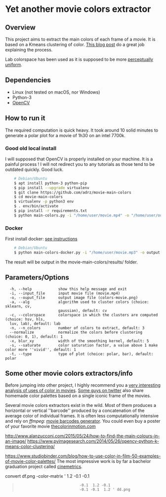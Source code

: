 # Yet another movie colors extractor

## Overview

This project aims to extract the main colors of each frame of a movie. It is based on a Kmeans
clustering of color. [This blog
post](http://www.alanzucconi.com/2015/05/24/how-to-find-the-main-colours-in-an-image/) do
a great job explaining the process.

Lab colorspace has been used as it is supposed to be more [perceptually uniform](https://en.wikipedia.org/wiki/Color_difference#Tolerance).

## Dependencies

* Linux (not tested on macOS, nor Windows)
* Python-3
* [OpenCV](https://opencv.org/)

## How to run it

The required computation is quick heavy. It took around 10 solid minutes to generate a
polar plot for a movie of 1h30 on an intel 7700k.

### Good old local install

I will supposed that OpenCV is properly installed on your machine. It is a painful
process ! I will not redirect you to any tutorials as those tend to be outdated
quickly. Good luck.

```bash
	# Debian/Ubuntu
	$ apt install python-3 python-pip
	$ pip install --upgrade virtualenv
	$ git clone https://github.com/adrz/movie-main-colors
	$ cd movie-main-colors
	$ virtualenv -p python3 env
	$ . env/bin/activate
	$ pip install -r requirements.txt
	$ python main-colors.py -i "/home/user/movie.mp4" -o "/home/user/output.png"
```

### Docker

First install docker: [see instructions](https://docs.docker.com/install/)

```bash
	# Debian/Ubuntu
	$ python main-colors-docker.py -i "/home/user/movie.mp3" -o output.png
```

The result will be output in the movie-main-colors/results/ folder.

## Parameters/Options

```
  -h, --help            show this help message and exit
  -i, --input_file      input movie file (movie.mp4)
  -o, --ouput_file      output image file (colors-movie.png)
  -a, --alg             algorithm used to cluster colors (choice: sklearn, cv,
                        gaussian), default: cv
  -c, --colorspace      colorspace in which the clusters are computed (choice: hsv, hls,
  luv, lab), default: lab
  -n, --n_colors        number of colors to extract, default: 3
  --normalize           normalize the colors before clustering (choice: 0, 1), default: 1
  -x, blur_xy           width of the smoothing kernel, default: 5
  -s, --saturate        color saturation factor, a value above 1 make color more ''vivid'', default: 1
  -t, --type            type of plot (choice: polar, bar), default: polar
```


## Some other movie colors extractors/info

Before jumping into other project, I highly recommend you a [very interesting analysis of
uses of color in movies](https://www.youtube.com/watch?v=tILIeNjbH1E). [Some guys on
twitter](https://twitter.com/CINEMAPALETTES) also share homemade color palettes based on a
single iconic frame of the movies.

Several movie colors extractors exist in the wild. Most of them produces a horizontal or
vertical ''barcode'' produced by a concatenation of the average color of individual
frames. It is often less computationally intensive and rely on *ffmpeg*: [movie barcodes
generator](https://github.com/timbennett/movie-barcodes/). You could even buy a poster of
your favorite movie [thecolorinmotion.com](https://thecolorsofmotion.com/films)


http://www.alanzucconi.com/2015/05/24/how-to-find-the-main-colours-in-an-image/
https://www.pyimagesearch.com/2014/05/26/opencv-python-k-means-color-clustering/

https://www.studiobinder.com/blog/how-to-use-color-in-film-50-examples-of-movie-color-palettes/
The most impressive work is by far a bachelor graduation project called
[cinemetrics](http://cinemetrics.fredericbrodbeck.de/).

 convert df.png -color-matrix '  1.2 -0.1 -0.1
>                                 -0.1  1.2 -0.1
>                                 -0.1 -0.1  1.2 ' dd.png
